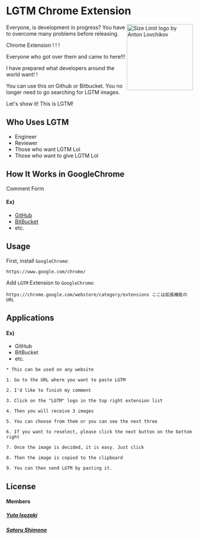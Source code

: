 # LGTM Chrome Extension

<img src="https://lh3.googleusercontent.com/dTQmJ5qxlhpvUOrLAfjvMAGITH0sNBsSUx3-_P1UuPKlGFUI96mhJZO0nPnqkpXn8nhL7KE-Kg=w640-h400-e365" align="right"
     title="Size Limit logo by Anton Lovchikov" width="" height="178">

Everyone, is development in progress?
You have to overcome many problems before releasing.

Chrome Extension ! ! !





Everyone who got over them and came to here!!!

I have prepared what developers around the world want! !

You can use this on Github or Bitbucket.
You no longer need to go searching for LGTM images.

Let's show it! This is LGTM!





## Who Uses LGTM

* Engineer
* Reviewer
* Those who want LGTM Lol
* Those who want to give LGTM Lol


## How It Works in GoogleChrome
Comment Form
#### Ex)
* [GitHub](https://github.com)
* [BitBucket](https://bitbucket.org)
* etc.

## Usage

First, install `GoogleChrome`:

```
https://www.google.com/chrome/
```

Add `LGTM` Extension to `GoogleChrome`:

```url
https://chrome.google.com/webstore/category/extensions ここは拡張機能のURL
```

## Applications
#### Ex)
* GitHub
* BitBucket
* etc.

```
* This can be used on any website

1. Go to the URL where you want to paste LGTM

2. I'd like to finish my comment

3. Click on the "LGTM" logo in the top right extension list

4. Then you will receive 3 images

5. You can choose from them or you can see the next three

6. If you want to reselect, please click the next button on the bottom right

7. Once the image is decided, it is easy. Just click

8. Then the image is copied to the clipboard 

9. You can then send LGTM by pasting it.

```



## License

#### Members

 ##### [Yuta Isozaki](https://github.com/uma-co82)
 ##### [Satoru Shimono](https://github.com/shimonosatoru)